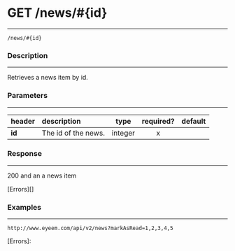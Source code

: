 # GET /news/#{id} 
***
`/news/#{id}`

### Description
***
Retrieves a news item by id.

### Parameters
***

|header| description| type |required? |default|
|:---------|:--------------|:----------:|:------------:|:------------:|
|**id**|The id of the news.|integer|x||


### Response
***


200 and an a news item


[Errors][]

### Examples
***

`http://www.eyeem.com/api/v2/news?markAsRead=1,2,3,4,5`







[Errors]: 